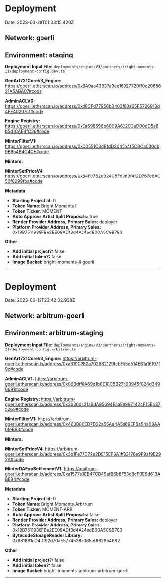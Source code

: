 
# Deployment

Date: 2023-03-29T01:33:15.420Z

## **Network:** goerli

## **Environment:** staging

**Deployment Input File:** `deployments/engine/V3/partners/bright-moments-II/deployment-config.dev.ts`

**GenArt721CoreV3_Engine:** https://goerli.etherscan.io/address/0xBA9ae43837a9ee16927720ff0c2065621A5ABA07#code

**AdminACLV0:** https://goerli.etherscan.io/address/0xd8CFd77956b3403f60a65F5726913d4FE40207c1#code

**Engine Registry:** https://goerli.etherscan.io/address/0xEa698596b6009A622C3eD00dD5a8b5d1CAE4fC36#code

**MinterFilterV1:** https://goerli.etherscan.io/address/0xC0551C3dBfdD3045b4f5CBCa030db9B954B4C4CE#code

**Minters:**

**MinterSetPriceV4:** https://goerli.etherscan.io/address/0xB4Fe7B2e924C5Fd069f4f2D767e8AC50f8299fba#code



**Metadata**

- **Starting Project Id:** 0
- **Token Name:** Bright Moments II
- **Token Ticker:** MOMENT
- **Auto Approve Artist Split Proposals:** true
- **Render Provider Address, Primary Sales:** deployer
- **Platform Provider Address, Primary Sales:** 0x18B7511938FBe2EE08ADf3d4A24edB00A5C9B783

**Other**

- **Add initial project?:** false
- **Add initial token?:** false
- **Image Bucket:** bright-moments-ii-goerli

---


# Deployment

Date: 2023-06-12T23:42:02.938Z

## **Network:** arbitrum-goerli

## **Environment:** arbitrum-staging

**Deployment Input File:** `deployments/engine/V3/partners/bright-moments-II/deployment-config.arbitrum.ts`

**GenArt721CoreV3_Engine:** https://arbitrum-goerli.etherscan.io/address/0xa319C382a702682129fcbF55d514E61a16f97f9c#code

**AdminACLV1:** https://arbitrum-goerli.etherscan.io/address/0x06Bdff0A69d1b8E18C5B27b03945f024d3490691#code

**Engine Registry:** https://arbitrum-goerli.etherscan.io/address/0x3b30d421a6dA95694EaaE09971424F15Eb375269#code

**MinterFilterV1:** https://arbitrum-goerli.etherscan.io/address/0x463B8CED7D22a55Aa4A5d69EF6a54a08AA0feB93#code

**Minters:**

**MinterSetPriceV4:** https://arbitrum-goerli.etherscan.io/address/0x3b1Fe77D72e2DE15EF3A1ff83176e9F9af9E292A#code

**MinterDAExpSettlementV1:** https://arbitrum-goerli.etherscan.io/address/0xa1577a3EB47CB49afB6b8F53cBcF0E9d613ABEB4#code



**Metadata**

- **Starting Project Id:** 0
- **Token Name:** Bright Moments Arbitrum
- **Token Ticker:** MOMENT-ARB
- **Auto Approve Artist Split Proposals:** false
- **Render Provider Address, Primary Sales:** deployer
- **Platform Provider Address, Primary Sales:** 0x18B7511938FBe2EE08ADf3d4A24edB00A5C9B783
- **BytecodeStorageReader Library:** 0x681861cD4fC92d70aE57745385065ef862954662

**Other**

- **Add initial project?:** false
- **Add initial token?:** false
- **Image Bucket:** bright-moments-arbitrum-arbitrum-goerli

---

